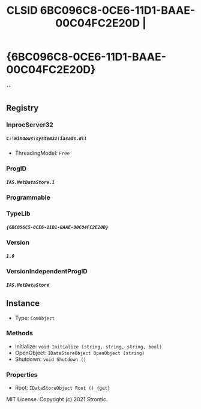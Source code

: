 ﻿---
title: "CLSID 6BC096C8-0CE6-11D1-BAAE-00C04FC2E20D | "
excerpt: What is COM-Object CLSID 6BC096C8-0CE6-11D1-BAAE-00C04FC2E20D?
---

# {6BC096C8-0CE6-11D1-BAAE-00C04FC2E20D}

### ``

## Registry


### InprocServer32

##### `C:\Windows\system32\iasads.dll`
* ThreadingModel: `Free`

### ProgID

##### `IAS.NetDataStore.1`

### Programmable


### TypeLib

##### `{6BC096C5-0CE6-11D1-BAAE-00C04FC2E20D}`

### Version

##### `1.0`

### VersionIndependentProgID

##### `IAS.NetDataStore`

## Instance

* Type: `ComObject`

### Methods

* Initialize: `void Initialize (string, string, string, bool)`
* OpenObject: `IDataStoreObject OpenObject (string)`
* Shutdown: `void Shutdown ()`

### Properties

* Root: `IDataStoreObject Root () {get} `

MIT License. Copyright (c) 2021 Strontic.


